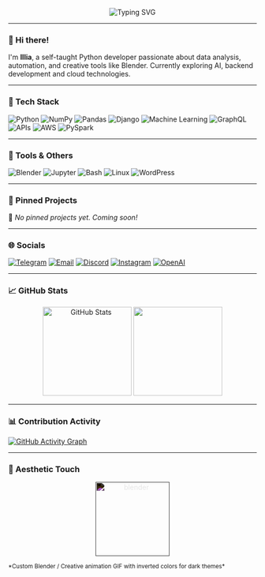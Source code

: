 <p align="center">
  <img src="https://readme-typing-svg.herokuapp.com?font=Fira+Code&duration=3000&pause=1000&color=58A6FF&center=true&vCenter=true&width=600&lines=Python+developer+focused+on+data+analysis;Learning+AI+%7C+Numpy+%7C+Pandas+%7C+Django+%7C+Blender+%7C+More" alt="Typing SVG" />
</p>

---

### 👋 Hi there!

I'm **Illia**, a self-taught Python developer passionate about data analysis, automation, and creative tools like Blender. Currently exploring AI, backend development and cloud technologies.

---

### 🧰 Tech Stack

![Python](https://img.shields.io/badge/Python-3670A0?style=for-the-badge&logo=python&logoColor=white)
![NumPy](https://img.shields.io/badge/Numpy-013243?style=for-the-badge&logo=numpy&logoColor=white)
![Pandas](https://img.shields.io/badge/Pandas-150458?style=for-the-badge&logo=pandas&logoColor=white)
![Django](https://img.shields.io/badge/Django-092E20?style=for-the-badge&logo=django&logoColor=white)
![Machine Learning](https://img.shields.io/badge/ML-FF6F00?style=for-the-badge&logo=scikit-learn&logoColor=white)
![GraphQL](https://img.shields.io/badge/GraphQL-E10098?style=for-the-badge&logo=graphql&logoColor=white)
![APIs](https://img.shields.io/badge/APIs-007396?style=for-the-badge&logo=fastapi&logoColor=white)
![AWS](https://img.shields.io/badge/AWS-232F3E?style=for-the-badge&logo=amazon-aws&logoColor=white)
![PySpark](https://img.shields.io/badge/PySpark-E25A1C?style=for-the-badge&logo=apachespark&logoColor=white)

---

### 🧪 Tools & Others

![Blender](https://img.shields.io/badge/Blender-F5792A?style=for-the-badge&logo=blender&logoColor=white)
![Jupyter](https://img.shields.io/badge/Jupyter-F37626?style=for-the-badge&logo=jupyter&logoColor=white)
![Bash](https://img.shields.io/badge/Bash-4EAA25?style=for-the-badge&logo=gnubash&logoColor=white)
![Linux](https://img.shields.io/badge/Linux-FCC624?style=for-the-badge&logo=linux&logoColor=black)
![WordPress](https://img.shields.io/badge/WordPress-21759B?style=for-the-badge&logo=wordpress&logoColor=white)

---

### 📌 Pinned Projects

🚧 *No pinned projects yet. Coming soon!*

---

### 🌐 Socials

[![Telegram](https://img.shields.io/badge/Telegram-2CA5E0?style=for-the-badge&logo=telegram&logoColor=white)](https://t.me/your_username_here)
[![Email](https://img.shields.io/badge/Email-D14836?style=for-the-badge&logo=gmail&logoColor=white)](mailto:your_email_here@gmail.com)
[![Discord](https://img.shields.io/badge/Discord-5865F2?style=for-the-badge&logo=discord&logoColor=white)](https://discord.com/users/your_discord_id_here)
[![Instagram](https://img.shields.io/badge/Instagram-E4405F?style=for-the-badge&logo=instagram&logoColor=white)](https://instagram.com/your_username_here)
[![OpenAI](https://img.shields.io/badge/ChatGPT-412991?style=for-the-badge&logo=openai&logoColor=white)](https://openai.com)

---

### 📈 GitHub Stats

<div align="center">
  <img src="https://github-readme-stats.vercel.app/api?username=your_username_here&show_icons=true&theme=radical" alt="GitHub Stats" height="180"/>
  <img src="https://github-readme-stats.vercel.app/api/top-langs/?username=your_username_here&layout=compact&theme=radical" height="180"/>
</div>

---

### 📊 Contribution Activity

[![GitHub Activity Graph](https://github-readme-activity-graph.cyclic.app/graph?username=your_username_here&theme=github-compact&hide_border=true)](https://github.com/ashutosh00710/github-readme-activity-graph)

---

### 🎨 Aesthetic Touch

<p align="center">
  <img src="https://i.imgur.com/NuqWzOC.gif" alt="blender" style="filter: invert(1);" height="150"/>
</p>
<sub align="center">*Custom Blender / Creative animation GIF with inverted colors for dark themes*</sub>

